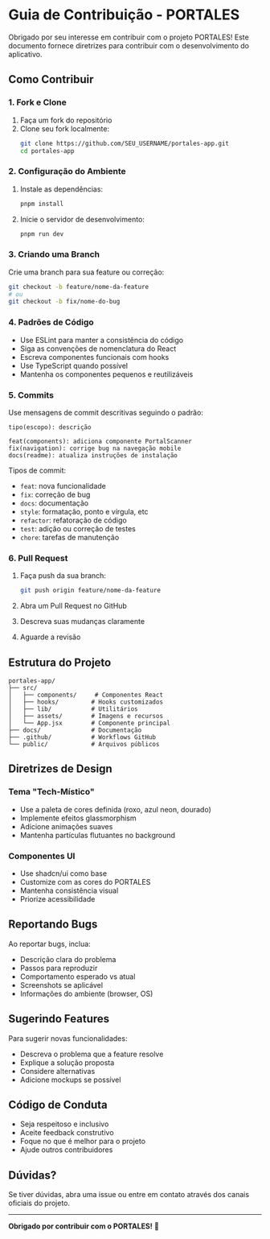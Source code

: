 # Guia de Contribuição - PORTALES

Obrigado por seu interesse em contribuir com o projeto PORTALES! Este documento fornece diretrizes para contribuir com o desenvolvimento do aplicativo.

## Como Contribuir

### 1. Fork e Clone

1. Faça um fork do repositório
2. Clone seu fork localmente:
   ```bash
   git clone https://github.com/SEU_USERNAME/portales-app.git
   cd portales-app
   ```

### 2. Configuração do Ambiente

1. Instale as dependências:
   ```bash
   pnpm install
   ```

2. Inicie o servidor de desenvolvimento:
   ```bash
   pnpm run dev
   ```

### 3. Criando uma Branch

Crie uma branch para sua feature ou correção:
```bash
git checkout -b feature/nome-da-feature
# ou
git checkout -b fix/nome-do-bug
```

### 4. Padrões de Código

- Use ESLint para manter a consistência do código
- Siga as convenções de nomenclatura do React
- Escreva componentes funcionais com hooks
- Use TypeScript quando possível
- Mantenha os componentes pequenos e reutilizáveis

### 5. Commits

Use mensagens de commit descritivas seguindo o padrão:
```
tipo(escopo): descrição

feat(components): adiciona componente PortalScanner
fix(navigation): corrige bug na navegação mobile
docs(readme): atualiza instruções de instalação
```

Tipos de commit:
- `feat`: nova funcionalidade
- `fix`: correção de bug
- `docs`: documentação
- `style`: formatação, ponto e vírgula, etc
- `refactor`: refatoração de código
- `test`: adição ou correção de testes
- `chore`: tarefas de manutenção

### 6. Pull Request

1. Faça push da sua branch:
   ```bash
   git push origin feature/nome-da-feature
   ```

2. Abra um Pull Request no GitHub
3. Descreva suas mudanças claramente
4. Aguarde a revisão

## Estrutura do Projeto

```
portales-app/
├── src/
│   ├── components/     # Componentes React
│   ├── hooks/         # Hooks customizados
│   ├── lib/           # Utilitários
│   ├── assets/        # Imagens e recursos
│   └── App.jsx        # Componente principal
├── docs/              # Documentação
├── .github/           # Workflows GitHub
└── public/            # Arquivos públicos
```

## Diretrizes de Design

### Tema "Tech-Místico"
- Use a paleta de cores definida (roxo, azul neon, dourado)
- Implemente efeitos glassmorphism
- Adicione animações suaves
- Mantenha partículas flutuantes no background

### Componentes UI
- Use shadcn/ui como base
- Customize com as cores do PORTALES
- Mantenha consistência visual
- Priorize acessibilidade

## Reportando Bugs

Ao reportar bugs, inclua:
- Descrição clara do problema
- Passos para reproduzir
- Comportamento esperado vs atual
- Screenshots se aplicável
- Informações do ambiente (browser, OS)

## Sugerindo Features

Para sugerir novas funcionalidades:
- Descreva o problema que a feature resolve
- Explique a solução proposta
- Considere alternativas
- Adicione mockups se possível

## Código de Conduta

- Seja respeitoso e inclusivo
- Aceite feedback construtivo
- Foque no que é melhor para o projeto
- Ajude outros contribuidores

## Dúvidas?

Se tiver dúvidas, abra uma issue ou entre em contato através dos canais oficiais do projeto.

---

**Obrigado por contribuir com o PORTALES!** 🚀

